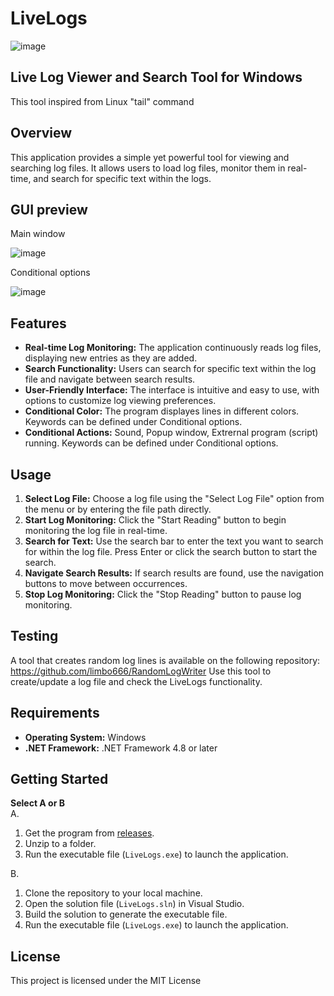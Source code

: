 # LiveLogs
![image](https://github.com/limbo666/LiveLogs/assets/331155/df2efe86-229a-49c1-99ce-32d22ab8ecda)

## Live Log Viewer and Search Tool for Windows
This tool inspired from Linux "tail" command 

## Overview
This application provides a simple yet powerful tool for viewing and searching log files. It allows users to load log files, monitor them in real-time, and search for specific text within the logs.

## GUI preview
Main window

![image](https://github.com/limbo666/LiveLogs/assets/331155/b46027ad-840d-4aa8-a65f-c75e8040b915)

Conditional options

![image](https://github.com/limbo666/LiveLogs/assets/331155/d82d7a31-db53-40c4-b094-81e3426ea2ce)




## Features
- **Real-time Log Monitoring:** The application continuously reads log files, displaying new entries as they are added.
- **Search Functionality:** Users can search for specific text within the log file and navigate between search results.
- **User-Friendly Interface:** The interface is intuitive and easy to use, with options to customize log viewing preferences.
- **Conditional Color:** The program displayes lines in different colors. Keywords can be defined under Conditional options.
- **Conditional Actions:** Sound, Popup window, Extrernal program (script) running. Keywords can be defined under Conditional options.

## Usage
1. **Select Log File:** Choose a log file using the "Select Log File" option from the menu or by entering the file path directly.
2. **Start Log Monitoring:** Click the "Start Reading" button to begin monitoring the log file in real-time.
3. **Search for Text:** Use the search bar to enter the text you want to search for within the log file. Press Enter or click the search button to start the search.
4. **Navigate Search Results:** If search results are found, use the navigation buttons to move between occurrences.
5. **Stop Log Monitoring:** Click the "Stop Reading" button to pause log monitoring.

## Testing
A tool that creates random log lines is available on the following repository: https://github.com/limbo666/RandomLogWriter
Use this tool to create/update a log file and check the LiveLogs functionality.

## Requirements
- **Operating System:** Windows
- **.NET Framework:** .NET Framework 4.8 or later

## Getting Started
**Select A or B** <br>
A.
1. Get the program from [releases](https://github.com/limbo666/LiveLogs/releases).
2. Unzip to a folder.
3. Run the executable file (`LiveLogs.exe`) to launch the application.

B.
1. Clone the repository to your local machine.
2. Open the solution file (`LiveLogs.sln`) in Visual Studio.
3. Build the solution to generate the executable file.
4. Run the executable file (`LiveLogs.exe`) to launch the application.

## License
This project is licensed under the MIT License
